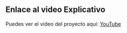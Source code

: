 ## Enlace al video Explicativo

Puedes ver el video del proyecto aquí: [YouTube](https://www.youtube.com/watch?v=e9EUl3-uZ84)
